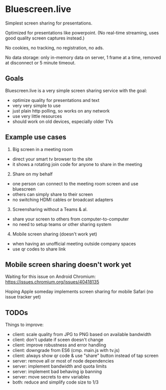 # Bluescreen.live

Simplest screen sharing for presentations.

Optimized for presentations like powerpoint.
(No real-time streaming, uses good quality screen captures instead.)

No cookies, no tracking, no registration, no ads.

No data storage: only in-memory data on server, 1 frame at a time, removed at disconnect or 5 minute timeout.


## Goals

Bluescreen.live is a very simple screen sharing service with the goal:
- optimize quality for presentations and text
- very very simple to use
- just plain http polling, so works on any network
- use very little resources
- should work on old devices, especially older TVs

## Example use cases

1) Big screen in a meeting room
- direct your smart tv browser to the site
- it shows a rotating join code for anyone to share in the meeting

2) Share on my behalf
- one person can connect to the meeting room screen and use bluescreen
- others can simply share to their screen
- no switching HDMI cables or broadcast adapters

3) Screensharing without a Teams & al.
- share your screen to others from computer-to-computer
- no need to setup teams or other sharing system

4) Mobile screen sharing (doesn't work yet)
- when having an unofficial meeting outside company spaces
- use qr codes to share link


## Mobile screen sharing doesn't work yet

Waiting for this issue on Android Chromium:
https://issues.chromium.org/issues/40418135

Hoping Apple someday implements screen sharing for mobile Safari
(no issue tracker yet)


## TODOs

Things to improve:
- client: scale quality from JPG to PNG based on available bandwidth
- client: don't update if sceen doesn't change
- client: improve robustness and error handling
- client: downgrade from ES6 (cmp. main.js with tv.js)
- client: always show qr code & use "share" button instead of tap screen
- server: remove all or most of node dependencies
- server: implement bandwidth and quota limits
- server: implement bad behaving ip banning
- server: move secrets to env variables
- both: reduce and simplify code size to 1/3
